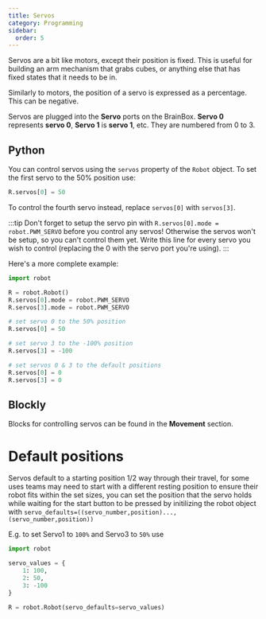 ```yaml
---
title: Servos
category: Programming
sidebar:
  order: 5
---
```

Servos are a bit like motors, except their position is fixed. This is useful for building an arm mechanism that grabs cubes, or anything else that has fixed states that it needs to be in.

Similarly to motors, the position of a servo is expressed as a percentage. This can be negative.

Servos are plugged into the **Servo** ports on the BrainBox. **Servo 0** represents **servo 0**, **Servo 1** is **servo 1**, etc. They are numbered from 0 to 3.

## Python

You can control servos using the `servos` property of the `Robot` object. To set the first servo to the 50% position use:

```python
R.servos[0] = 50
```

To control the fourth servo instead, replace `servos[0]` with `servos[3]`.

:::tip
Don't forget to setup the servo pin with `R.servos[0].mode = robot.PWM_SERVO` before you control any servos! Otherwise the servos won't be setup, so you can't control them yet. Write this line for every servo you wish to control (replacing the 0 with the servo port you're using).
:::

Here's a more complete example:

```python
import robot

R = robot.Robot()
R.servos[0].mode = robot.PWM_SERVO
R.servos[3].mode = robot.PWM_SERVO

# set servo 0 to the 50% position
R.servos[0] = 50

# set servo 3 to the -100% position
R.servos[3] = -100

# set servos 0 & 3 to the default positions
R.servos[0] = 0
R.servos[3] = 0
```

## Blockly

Blocks for controlling servos can be found in the **Movement** section.

# Default positions

Servos default to a starting position 1/2 way through their travel, for some uses teams may need to start with a different resting position to ensure their robot fits within the set sizes, you can set the position that the servo holds while waiting for the start button to be pressed by initilizing the robot object with `servo_defaults=((servo_number,position)...,(servo_number,position))`

E.g. to set Servo1 to `100%` and Servo3 to `50%` use
```python
import robot

servo_values = {
    1: 100,
    2: 50,
    3: -100
}

R = robot.Robot(servo_defaults=servo_values)
```


